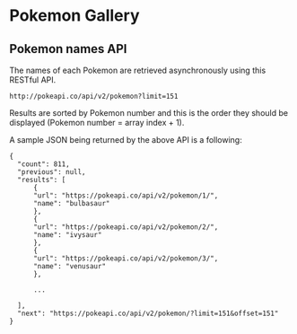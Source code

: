 # Pokemon Gallery


## Pokemon names API

The names of each Pokemon are retrieved asynchronously using this RESTful API.

```
http://pokeapi.co/api/v2/pokemon?limit=151
```


Results are sorted by Pokemon number and this is the order they should be displayed (Pokemon number = array
index + 1).

A sample JSON being returned by the above API is a following:

```
{
  "count": 811,
  "previous": null,
  "results": [
      {
      "url": "https://pokeapi.co/api/v2/pokemon/1/",
      "name": "bulbasaur"
      },
      {
      "url": "https://pokeapi.co/api/v2/pokemon/2/",
      "name": "ivysaur"
      },
      {
      "url": "https://pokeapi.co/api/v2/pokemon/3/",
      "name": "venusaur"
      },
      
      ...
      
  ],
  "next": "https://pokeapi.co/api/v2/pokemon/?limit=151&offset=151"
}

```
